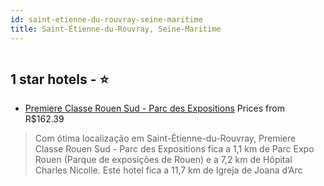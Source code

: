 ```yaml
---
id: saint-etienne-du-rouvray-seine-maritime
title: Saint-Étienne-du-Rouvray, Seine-Maritime
---
```


<center><img src="https://i.travelapi.com/hotels/2000000/1620000/1613900/1613860/ac68f7a3_z.jpg" alt="" /></center>


##  1 star hotels - ⭐️

-    [Premiere Classe Rouen Sud - Parc des Expositions](https://www.hurb.com/br/aud/https://www.hurb.com/br/hotels/saint-etienne-du-rouvray/premiere-classe-rouen-sud-parc-des-expositions-HT-0SS4?cmp=18055) Prices from R$162.39
   > Com ótima localização em Saint-Étienne-du-Rouvray, Premiere Classe Rouen Sud - Parc des Expositions fica a 1,1 km de Parc Expo Rouen (Parque de exposições de Rouen) e a 7,2 km de Hôpital Charles Nicolle.  Este hotel fica a 11,7 km de Igreja de Joana d’Arc
